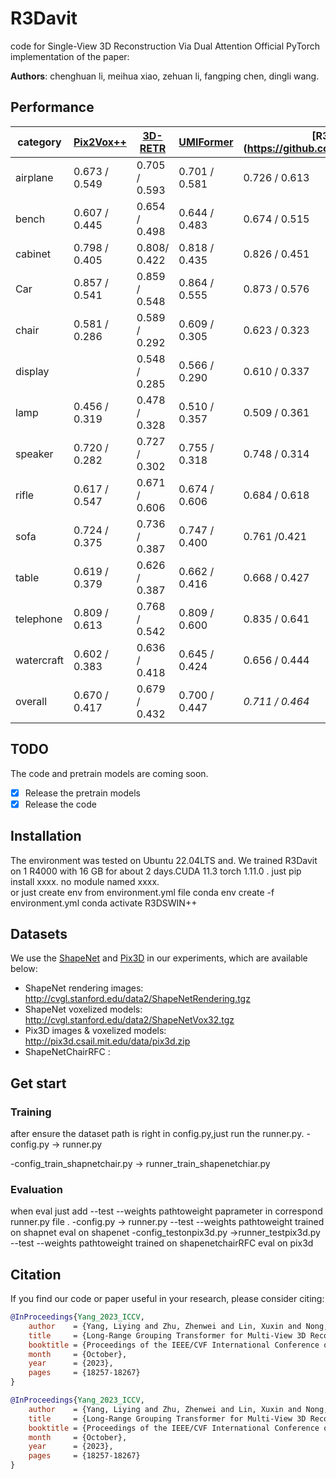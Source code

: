 # R3Davit
code for Single-View 3D Reconstruction Via Dual Attention
Official PyTorch implementation of the paper: 

**Authors**: chenghuan li, meihua xiao, zehuan li, fangping chen, dingli wang.





## Performance

|category|  [Pix2Vox++](https://github.com/hzxie/Pix2Vox)            |[3D-RETR <br> <font size=2></font>](https://github.com/fomalhautb/3D-RETR)       |  [UMIFormer](https://github.com/GaryZhu1996/UMIFormer)    |[R3Davit(ours)(https://github.com/epicgzs1112/R3Davit)| 
| ------------------------------------------------------------ | --------------- | --------------- | --------------- | --------------- | 
| airplane             | 0.673 / 0.549   | 0.705 / 0.593   | 0.701 / 0.581   | 0.726 / 0.613   | 
| bench                | 0.607 / 0.445   | 0.654 / 0.498   | 0.644 / 0.483   | 0.674 / 0.515   | 
| cabinet              | 0.798 / 0.405   | 0.808/ 0.422   | 0.818 / 0.435   | 0.826 / 0.451   | 
| Car                  | 0.857 / 0.541   | 0.859 / 0.548   | 0.864 / 0.555   | 0.873 / 0.576   | 
| chair                | 0.581 / 0.286   | 0.589 / 0.292   | 0.609 / 0.305   | 0.623 / 0.323   | 
| display|             | 0.548 / 0.285   | 0.566 / 0.290   | 0.610 / 0.337   | 0.603 / 0.331   | 
|lamp                  | 0.456 / 0.319   | 0.478 / 0.328   | 0.510 / 0.357   | 0.509 / 0.361   | 
|speaker               | 0.720 / 0.282   | 0.727 / 0.302   | 0.755 / 0.318   | 0.748 / 0.314   | 
| rifle                | 0.617 / 0.547   | 0.671 / 0.606   | 0.674 / 0.606   | 0.684 / 0.618   |
|sofa                  | 0.724 / 0.375   | 0.736 / 0.387   | 0.747 / 0.400   | 0.761 /0.421 |
|  table               | 0.619 / 0.379 | 0.626 / 0.387 | 0.662 / 0.416 | 0.668 / 0.427 |
| telephone            | 0.809 / 0.613 | 0.768 / 0.542 | 0.809 / 0.600 | 0.835 / 0.641 |
|watercraft            | 0.602 / 0.383 | 0.636 / 0.418 | 0.645 / 0.424 | 0.656 / 0.444 | 
| overall              | 0.670 / 0.417 | 0.679 / 0.432 | 0.700 / 0.447 | _0.711 / 0.464_ |





## TODO

The code and pretrain models are coming soon.
- [x] Release the pretrain models
- [x] Release the code

## Installation
The environment was tested on Ubuntu 22.04LTS and. We trained R3Davit on 1 R4000 with 16 GB  for about 2 days.CUDA 11.3 torch 1.11.0 .
just pip install   xxxx.    no module named xxxx.  
or just create env from environment.yml file
conda env create -f environment.yml
conda activate R3DSWIN++




## Datasets

We use the [ShapeNet](https://www.shapenet.org/) and [Pix3D](http://pix3d.csail.mit.edu/) in our experiments, which are available below:

- ShapeNet rendering images: http://cvgl.stanford.edu/data2/ShapeNetRendering.tgz
- ShapeNet voxelized models: http://cvgl.stanford.edu/data2/ShapeNetVox32.tgz
- Pix3D images & voxelized models: http://pix3d.csail.mit.edu/data/pix3d.zip
- ShapeNetChairRFC :

## Get start

### Training
after ensure the dataset path is right in config.py,just run the runner.py.
-config.py   -> runner.py

-config_train_shapnetchair.py -> runner_train_shapenetchiar.py
### Evaluation
when eval just add --test --weights pathtoweight   paprameter in  correspond runner.py   file . 
-config.py   -> runner.py  --test --weights pathtoweight trained on shapnet    eval on shapenet
-config_testonpix3d.py ->runner_testpix3d.py --test --weights pathtoweight trained on shapenetchairRFC    eval on pix3d
## Citation

If you find our code or paper useful in your research, please consider citing:
```BibTex
@InProceedings{Yang_2023_ICCV,
    author    = {Yang, Liying and Zhu, Zhenwei and Lin, Xuxin and Nong, Jian and Liang, Yanyan},
    title     = {Long-Range Grouping Transformer for Multi-View 3D Reconstruction},
    booktitle = {Proceedings of the IEEE/CVF International Conference on Computer Vision (ICCV)},
    month     = {October},
    year      = {2023},
    pages     = {18257-18267}
}
```
```BibTex
@InProceedings{Yang_2023_ICCV,
    author    = {Yang, Liying and Zhu, Zhenwei and Lin, Xuxin and Nong, Jian and Liang, Yanyan},
    title     = {Long-Range Grouping Transformer for Multi-View 3D Reconstruction},
    booktitle = {Proceedings of the IEEE/CVF International Conference on Computer Vision (ICCV)},
    month     = {October},
    year      = {2023},
    pages     = {18257-18267}
}
```


